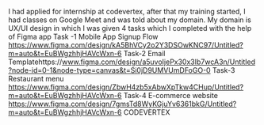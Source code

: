 I had applied for internship at codevertex, after that my training started, I had classes on Google Meet and was told about my domain. My domain is UX/UI design in which I was given 4 tasks which I completed with the help of Figma app
Task -1 Mobile App Signup Flow
https://www.figma.com/design/kA5BhVCy2o2Y3DSOwKNC97/Untitled?m=auto&t=EuBWgzhhjHAVcWxn-6
Task-2 Email Templatehttps://www.figma.com/design/a5uvoIjePx30x3Ib7wcA3n/Untitled?node-id=0-1&node-type=canvas&t=Si0jD9UMVUmDFoGO-0
Task-3 Restaurant menu
https://www.figma.com/design/ZbwH4zb5xAbwXpTkw4CHup/Untitled?m=auto&t=EuBWgzhhjHAVcWxn-6
Task-4 E-commerce website
https://www.figma.com/design/7gmsTd8WyKGjuYv6361bkG/Untitled?m=auto&t=EuBWgzhhjHAVcWxn-6
CODEVERTEX
